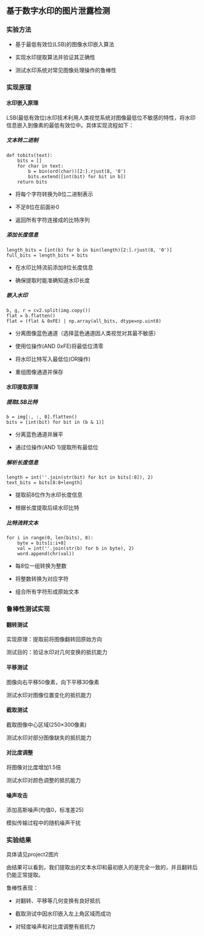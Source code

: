 ## 基于数字水印的图片泄露检测
### 实验方法
* 基于最低有效位(LSB)的图像水印嵌入算法

* 实现水印提取算法并验证其正确性

* 测试水印系统对常见图像处理操作的鲁棒性
### 实现原理
#### 水印嵌入原理
LSB(最低有效位)水印技术利用人类视觉系统对图像最低位不敏感的特性，将水印信息嵌入到像素的最低有效位中。具体实现流程如下：
##### 文本转二进制
```
def tobits(text):
    bits = []
    for char in text:
        b = bin(ord(char))[2:].rjust(8, '0')
        bits.extend([int(bit) for bit in b])
    return bits
```
* 将每个字符转换为8位二进制表示

* 不足8位在前面补0

* 返回所有字符连接成的比特序列
##### 添加长度信息
```
length_bits = [int(b) for b in bin(length)[2:].rjust(8, '0')]
full_bits = length_bits + bits
```
* 在水印比特流前添加8位长度信息

* 确保提取时能准确知道水印长度
##### 嵌入水印
```
b, g, r = cv2.split(img.copy())
flat = b.flatten()
flat = (flat & 0xFE) | np.array(all_bits, dtype=np.uint8)
```
* 分离图像蓝色通道（选择蓝色通道因人类视觉对其最不敏感）

* 使用位操作(AND 0xFE)将最低位清零

* 将水印比特写入最低位(OR操作)

* 重组图像通道并保存
#### 水印提取原理
##### 提取LSB比特
```
b = img[:, :, 0].flatten()
bits = [int(bit) for bit in (b & 1)]
```
* 分离蓝色通道并展平

* 通过位操作(AND 1)提取所有最低位
##### 解析长度信息
```
length = int(''.join(str(bit) for bit in bits[:8]), 2)
text_bits = bits[8:8+length]
```
* 提取前8位作为水印长度信息

* 根据长度提取后续水印比特
##### 比特流转文本
```
for i in range(0, len(bits), 8):
    byte = bits[i:i+8]
    val = int(''.join(str(b) for b in byte), 2)
    word.append(chr(val))
```
* 每8位一组转换为整数

* 将整数转换为对应字符

* 组合所有字符形成原始文本
### 鲁棒性测试实现
#### 翻转测试
实现原理：提取前将图像翻转回原始方向

测试目的：验证水印对几何变换的抵抗能力
#### 平移测试
图像向右平移50像素，向下平移30像素

测试水印对图像位置变化的抵抗能力
#### 截取测试
截取图像中心区域(250×300像素)

测试水印对部分图像缺失的抵抗能力
#### 对比度调整
将图像对比度增加1.5倍

测试水印对颜色调整的抵抗能力
#### 噪声攻击
添加高斯噪声(均值0，标准差25)

模拟传输过程中的随机噪声干扰
### 实验结果
具体请见project2图片

由结果可以看到，我们提取出的文本水印和最初嵌入的是完全一致的，并且翻转后仍能正常提取。

鲁棒性表现：

* 对翻转、平移等几何变换有良好抵抗

* 截取测试中因水印嵌入左上角区域而成功

* 对轻度噪声和对比度调整有抵抗力

